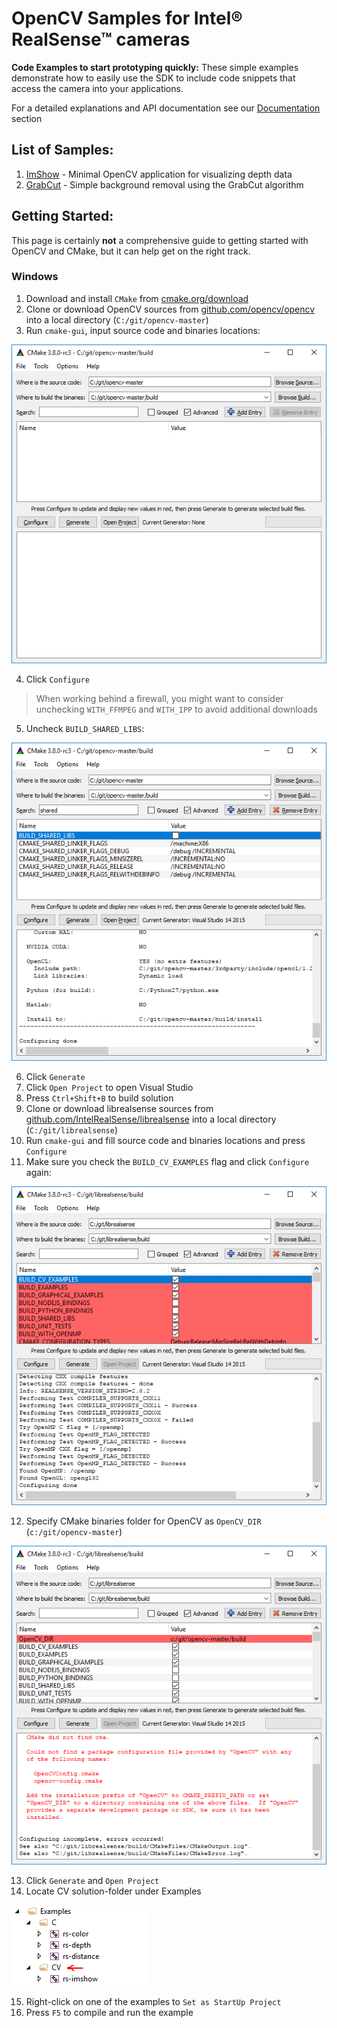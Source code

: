 # OpenCV Samples for Intel® RealSense™ cameras
**Code Examples to start prototyping quickly:** These simple examples demonstrate how to easily use the SDK to include code snippets that access the camera into your applications.  

For a detailed explanations and API documentation see our [Documentation](../doc) section 
 
## List of Samples:
1. [ImShow](./imshow) - Minimal OpenCV application for visualizing depth data
2. [GrabCut](./bg-removal) - Simple background removal using the GrabCut algorithm

## Getting Started:
This page is certainly **not** a comprehensive guide to getting started with OpenCV and CMake, but it can help get on the right track. 

### Windows
1. Download and install `CMake` from [cmake.org/download](https://cmake.org/download/)
2. Clone or download OpenCV sources from [github.com/opencv/opencv](https://github.com/opencv/opencv) into a local directory (`C:/git/opencv-master`)
3. Run `cmake-gui`, input source code and binaries locations: 

<p align="center"><img src="res/1.PNG" /></p>

4. Click `Configure`
> When working behind a firewall, you might want to consider unchecking `WITH_FFMPEG` and `WITH_IPP` to avoid additional downloads
5. Uncheck `BUILD_SHARED_LIBS`: 

<p align="center"><img src="res/2.PNG" /></p>

6. Click `Generate`
7. Click `Open Project` to open Visual Studio
8. Press `Ctrl+Shift+B` to build solution
9. Clone or download librealsense sources from [github.com/IntelRealSense/librealsense](https://github.com/IntelRealSense/librealsense) into a local directory (`C:/git/librealsense`)
10. Run `cmake-gui` and fill source code and binaries locations and press `Configure`
11. Make sure you check the `BUILD_CV_EXAMPLES` flag and click `Configure` again:

<p align="center"><img src="res/3.PNG" /></p>

12. Specify CMake binaries folder for OpenCV as `OpenCV_DIR` (`c:/git/opencv-master`)

<p align="center"><img src="res/4.PNG" /></p>

13. Click `Generate` and `Open Project`
14. Locate CV solution-folder under Examples

<img src="res/5.PNG" />

15. Right-click on one of the examples to `Set as StartUp Project`
16. Press `F5` to compile and run the example
